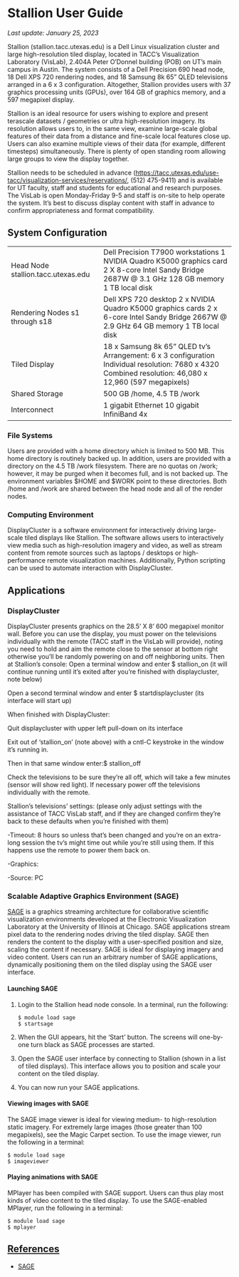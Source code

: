 # Stallion User Guide
*Last update: January 25, 2023*

Stallion (stallion.tacc.utexas.edu) is a Dell Linux visualization cluster and large high-resolution tiled display, located in TACC&rsquo;s Visualization Laboratory (VisLab), 2.404A Peter O&rsquo;Donnel building (POB) on UT&rsquo;s main campus in Austin. The system consists of a Dell Precision 690 head node, 18 Dell XPS 720 rendering nodes, and 18 Samsung 8k 65&rdquo; QLED televisions  arranged in a 6 x 3 configuration. Altogether, Stallion provides users with 37 graphics processing units (GPUs), over 164 GB of graphics memory, and a 597 megapixel display. 

Stallion is an ideal resource for users wishing to explore and present terascale datasets / geometries or ultra high-resolution imagery. Its resolution allows users to, in the same view, examine large-scale global features of their data from a distance and fine-scale local features close up. Users can also examine multiple views of their data (for example, different timesteps) simultaneously.  There is plenty of open standing room allowing large groups to view the display together.

Stallion needs to be scheduled in advance  (<https://tacc.utexas.edu/use-tacc/visualization-services/reservations/>,  (512) 475-9411) and is available for UT faculty, staff and students for educational and research purposes.  The VisLab is open Monday-Friday 9-5 and staff is on-site to help operate the system.  It&rsquo;s best to discuss display content with staff in advance to confirm appropriateness and format compatibility.

## System Configuration

<table><tr>
<td> Head Node stallion.tacc.utexas.edu</td>
<td>
Dell Precision T7900 workstations
1 NVIDIA Quadro K5000 graphics card
2 X 8-core Intel Sandy Bridge 2687W @ 3.1 GHz
128 GB memory
1 TB local disk</td></tr><tr>
<td>
Rendering Nodes
s1 through s18</td>
<td>
Dell XPS 720 desktop
2 x NVIDIA Quadro K5000 graphics cards
2 x 6-core Intel Sandy Bridge 2667W @ 2.9 GHz
64 GB memory
1 TB local disk</td></tr><tr>
<td>
Tiled Display</td>
<td>
18 x Samsung 8k 65&rdquo; QLED tv&rsquo;s
Arrangement: 6 x 3  configuration
Individual resolution: 7680 x 4320 
Combined resolution:  46,080 x 12,960 (597 megapixels)</td></tr><tr>
<td>
Shared Storage</td>
<td>
500 GB /home, 4.5 TB /work</td></tr><tr>
<td>
Interconnect</td>
<td>
1 gigabit Ethernet 10 gigabit InfiniBand 4x</td></tr>
</table>

### File Systems

Users are provided with a home directory which is limited to 500 MB. This home directory is routinely backed up. In addition, users are provided with a directory on the 4.5 TB /work filesystem. There are no quotas on /work; however, it may be purged when it becomes full, and is not backed up. The environment variables $HOME and $WORK point to these directories. Both /home and /work are shared between the head node and all of the render nodes.

### Computing Environment

DisplayCluster is a software environment for interactively driving large-scale tiled displays like Stallion. The software allows users to interactively view media such as high-resolution imagery and video, as well as stream content from remote sources such as laptops / desktops or high-performance remote visualization machines. Additionally, Python scripting can be used to automate interaction with DisplayCluster.

## Applications

### DisplayCluster

DisplayCluster presents graphics on the 28.5&rsquo; X 8&rsquo; 600 megapixel monitor wall.
Before you can use the display, you must power on the televisions individually with the remote (TACC staff in the VisLab will provide), noting you need to hold and aim the remote close to the sensor at bottom right otherwise you&rsquo;ll be randomly powering on and off neighboring units.
Then at Stallion&rsquo;s console:
Open a terminal window and enter
$ stallion_on   (it will continue running until it&rsquo;s exited after you&rsquo;re finished with displaycluster, note below)

Open a second terminal window and enter
$ startdisplaycluster   (its interface will start up)

When finished with DisplayCluster:

Quit displaycluster with upper left pull-down on its interface

Exit out of &lsquo;stallion_on&rsquo; (note above) with a  cntl-C keystroke in the window it&rsquo;s running in.

Then in that same window enter:$ stallion_off

Check the televisions to be sure they&rsquo;re all off, which will take a few minutes (sensor will show red light).  If necessary power off the televisions individually with the remote.

Stallion&rsquo;s televisions&rsquo; settings: (please only adjust settings with the assistance of TACC VisLab staff, and if they are changed confirm they&rsquo;re back to these defaults when you&rsquo;re finished with them)

-Timeout: 8 hours so unless that&rsquo;s been changed and you&rsquo;re on an extra-long session the tv&rsquo;s might time out while you&rsquo;re still using them.  If this happens use the remote to power them back on.

-Graphics: 

-Source:  PC

### Scalable Adaptive Graphics Environment (SAGE)


<a href="http://www.evl.uic.edu/cavern/sage/">SAGE</a> is a graphics streaming architecture for collaborative scientific visualization environments developed at the Electronic Visualization Laboratory at the University of Illinois at Chicago. SAGE applications stream pixel data to the rendering nodes driving the tiled display. SAGE then renders the content to the display with a user-specified position and size, scaling the content if necessary. SAGE is ideal for displaying imagery and video content. Users can run an arbitrary number of SAGE applications, dynamically positioning them on the tiled display using the SAGE user interface.

#### Launching SAGE

1. Login to the Stallion head node console.  In a terminal, run the following:

	```cmd-line
	$ module load sage
	$ startsage
	```

1. When the GUI appears, hit the &lsquo;Start&rsquo; button. The screens will one-by-one turn black as SAGE processes are started.

1. Open the SAGE user interface by connecting to Stallion (shown in a list of tiled displays). This interface allows you to position and scale your content on the tiled display.

1. You can now run your SAGE applications.

#### Viewing images with SAGE

The SAGE image viewer is ideal for viewing medium- to high-resolution static imagery. For extremely large images (those greater than 100 megapixels), see the Magic Carpet section. To use the image viewer, run the following in a terminal:

```cmd-line
$ module load sage
$ imageviewer
```

#### Playing animations with SAGE
MPlayer has been compiled with SAGE support. Users can thus play most kinds of video content to the tiled display. To use the SAGE-enabled MPlayer, run the following in a terminal:

```cmd-line
$ module load sage
$ mplayer
```

## [References](#refs)

* [SAGE](http://www.evl.uic.edu/cavern/sage/)
